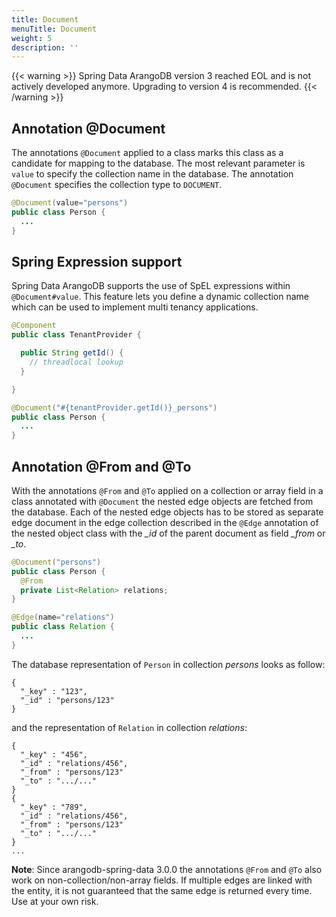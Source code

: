 ```yaml
---
title: Document
menuTitle: Document
weight: 5
description: ''
---
```


{{< warning >}}
Spring Data ArangoDB version 3 reached EOL and is not actively developed anymore.
Upgrading to version 4 is recommended.
{{< /warning >}}

## Annotation @Document

The annotations `@Document` applied to a class marks this class as a candidate
for mapping to the database. The most relevant parameter is `value` to specify
the collection name in the database. The annotation `@Document` specifies the
collection type to `DOCUMENT`.

```java
@Document(value="persons")
public class Person {
  ...
}
```

## Spring Expression support

Spring Data ArangoDB supports the use of SpEL expressions within
`@Document#value`. This feature lets you define a dynamic collection name which
can be used to implement multi tenancy applications.

```java
@Component
public class TenantProvider {

  public String getId() {
    // threadlocal lookup
  }

}
```

```java
@Document("#{tenantProvider.getId()}_persons")
public class Person {
  ...
}
```

## Annotation @From and @To

With the annotations `@From` and `@To` applied on a collection or array field in
a class annotated with `@Document` the nested edge objects are fetched from the
database. Each of the nested edge objects has to be stored as separate edge
document in the edge collection described in the `@Edge` annotation of the
nested object class with the _\_id_ of the parent document as field _\_from_
or _\_to_.

```java
@Document("persons")
public class Person {
  @From
  private List<Relation> relations;
}

@Edge(name="relations")
public class Relation {
  ...
}
```

The database representation of `Person` in collection _persons_ looks as follow:

```
{
  "_key" : "123",
  "_id" : "persons/123"
}
```

and the representation of `Relation` in collection _relations_:

```
{
  "_key" : "456",
  "_id" : "relations/456",
  "_from" : "persons/123"
  "_to" : ".../..."
}
{
  "_key" : "789",
  "_id" : "relations/456",
  "_from" : "persons/123"
  "_to" : ".../..."
}
...
```

**Note**: Since arangodb-spring-data 3.0.0 the annotations `@From` and `@To`
also work on non-collection/non-array fields. If multiple edges are linked with
the entity, it is not guaranteed that the same edge is returned every time.
Use at your own risk.
